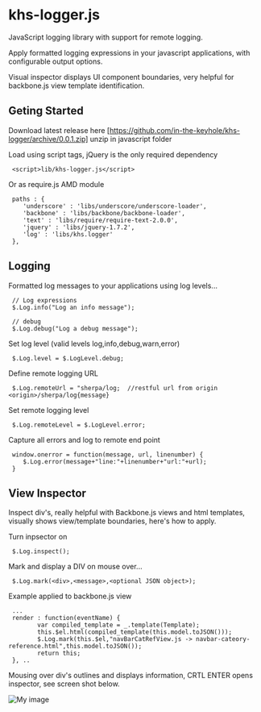 khs-logger.js
=============

JavaScript logging library with support for remote logging. 

Apply formatted logging expressions in your javascript applications, with configurable output options.

Visual inspector displays UI component boundaries, very helpful for backbone.js view template identification.

Geting Started
--------------

Download latest release here [https://github.com/in-the-keyhole/khs-logger/archive/0.0.1.zip] unzip in javascript folder

Load using script tags, jQuery is the only required dependency

     <script>lib/khs-logger.js</script>
     
Or as require.js AMD module

     paths : {
		'underscore' : 'libs/underscore/underscore-loader',
		'backbone' : 'libs/backbone/backbone-loader',
		'text' : 'libs/require/require-text-2.0.0',
		'jquery' : 'libs/jquery-1.7.2',
		'log' : 'libs/khs.logger'
     },
     

Logging
-------
Formatted log messages to your applications using log levels... 

     // Log expressions 
     $.Log.info("Log an info message");
         
     // debug 
     $.Log.debug("Log a debug message");
          
Set log level (valid levels log,info,debug,warn,error)
 
     $.Log.level = $.LogLevel.debug;    
 
Define remote logging URL
 
     $.Log.remoteUrl = "sherpa/log;  //restful url from origin <origin>/sherpa/log{message}
      
Set remote logging level

     $.Log.remoteLevel = $.LogLevel.error;
     
Capture all errors and log to remote end point                   
  
     window.onerror = function(message, url, linenumber) {
		$.Log.error(message+"line:"+linenumber+"url:"+url);
	 }


View Inspector
--------------
Inspect div's, really helpful with Backbone.js views and html templates, visually shows view/template boundaries, here's how to apply.

Turn inpsector on

     $.Log.inspect();

Mark and display a DIV on mouse over... 

     $.Log.mark(<div>,<message>,<optional JSON object>);
     
Example applied to backbone.js view
     
     ...
     render : function(eventName) {
			var compiled_template = _.template(Template);
			this.$el.html(compiled_template(this.model.toJSON()));
			$.Log.mark(this.$el,"navBarCatRefView.js -> navbar-cateory-reference.html",this.model.toJSON());	
			return this;
	 }, ..

Mousing over div's outlines and displays information, CRTL ENTER opens inspector, see screen shot below.

![My image](https://raw.github.com/in-the-keyhole/khs-logger/master/screen.png)
